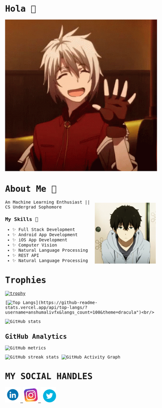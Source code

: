 <samp>

# Hola 👋

![AltText](Assets/anime-boy.gif)

# About Me 💬

<img height="200" width="200" alt="GIF" align="right" src="Assets/hyouka-anime.gif" style="padding: 10px"/>

An Machine Learning Enthusiast || CS Undergrad Sophomore

### My Skills 💬

- ✨ Full Stack Development <br/>
- ✨ Android App Development <br/>
- ✨ iOS App Development <br/>
- ✨ Computer Vision <br/>
- ✨ Natural Language Processing <br/>
- ✨ REST API <br/>
- ✨ Natural Language Processing <br/>

# Trophies

[![trophy](https://github-profile-trophy.vercel.app/?username=anshumalivfx)](https://github.com/ryo-ma/github-profile-trophy)<br>

[![Top Langs](https://github-readme-stats.vercel.app/api/top-langs/?username=anshumalivfx&langs_count=100&theme=dracula")](https://github-readme-stats.vercel.app/api/top-langs/?username=anshumalivfx&langs_count=100&theme=dracula")<br/>

![GitHub stats](https://github-readme-stats.vercel.app/api?username=anshumalivfx&show_icons=true&count_private=true&theme=dracula)

## GitHub Analytics

![GitHub metrics](https://metrics.lecoq.io/anshumalivfx)

![GitHub streak stats](https://github-readme-streak-stats.herokuapp.com/?user=anshumalivfx)
![GitHub Activity Graph](https://activity-graph.herokuapp.com/graph?username=anshumalivfx)

# MY SOCIAL HANDLES

<a href="https://www.linkedin.com/in/anshumalikarna/">  
<img src="Assets/ln.gif" style="height: 50px">
</a>
<a href="https://www.instagram.com/anshumalii">
<img src="Assets/insta-instagram.gif" style="height: 50px">
</a> 
<a href="https://www.twitter.com/anshumaIi">
<img src="Assets/twitter-bird.gif" style="height: 50px">
<a>
</samp>
